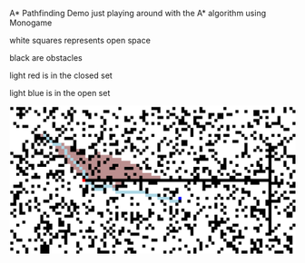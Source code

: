 A* Pathfinding Demo
just playing around with the A* algorithm
using Monogame

white squares represents open space

black are obstacles

light red is in the closed set

light blue is in the open set



![alt tag](a_star_visualization.png?raw=true)


